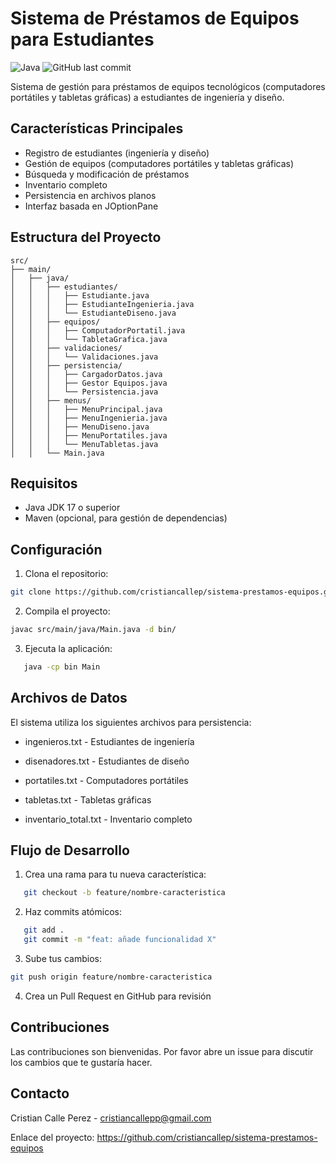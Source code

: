 # Sistema de Préstamos de Equipos para Estudiantes

![Java](https://img.shields.io/badge/Java-17%2B-blue)
![GitHub last commit](https://img.shields.io/github/last-commit/cristiancallep/sistema-prestamos-equipos)

Sistema de gestión para préstamos de equipos tecnológicos (computadores portátiles y tabletas gráficas) a estudiantes de ingeniería y diseño.

## Características Principales

- Registro de estudiantes (ingeniería y diseño)
- Gestión de equipos (computadores portátiles y tabletas gráficas)
- Búsqueda y modificación de préstamos
- Inventario completo
- Persistencia en archivos planos
- Interfaz basada en JOptionPane

## Estructura del Proyecto

```plaintext
src/
├── main/
│   ├── java/
│   │   ├── estudiantes/
│   │   │   ├── Estudiante.java
│   │   │   ├── EstudianteIngenieria.java
│   │   │   └── EstudianteDiseno.java
│   │   ├── equipos/
│   │   │   ├── ComputadorPortatil.java
│   │   │   └── TabletaGrafica.java
│   │   ├── validaciones/
│   │   │   └── Validaciones.java
│   │   ├── persistencia/
│   │   │   ├── CargadorDatos.java
│   │   │   ├── Gestor Equipos.java
│   │   │   └── Persistencia.java
│   │   ├── menus/
│   │   │   ├── MenuPrincipal.java
│   │   │   ├── MenuIngenieria.java
│   │   │   ├── MenuDiseno.java
│   │   │   ├── MenuPortatiles.java
│   │   │   └── MenuTabletas.java
│   │   └── Main.java
```

## Requisitos

- Java JDK 17 o superior
- Maven (opcional, para gestión de dependencias)

## Configuración

1. Clona el repositorio:
```bash
git clone https://github.com/cristiancallep/sistema-prestamos-equipos.git
```
2. Compila el proyecto:
```bash
javac src/main/java/Main.java -d bin/
```
3. Ejecuta la aplicación:
```bash
   java -cp bin Main
```
## Archivos de Datos
El sistema utiliza los siguientes archivos para persistencia:

- ingenieros.txt - Estudiantes de ingeniería

- disenadores.txt - Estudiantes de diseño

- portatiles.txt - Computadores portátiles

- tabletas.txt - Tabletas gráficas

- inventario_total.txt - Inventario completo

## Flujo de Desarrollo
1. Crea una rama para tu nueva característica:
```bash
   git checkout -b feature/nombre-caracteristica
```
2. Haz commits atómicos:
```bash
   git add .
   git commit -m "feat: añade funcionalidad X"
```
3. Sube tus cambios:
```bash
git push origin feature/nombre-caracteristica
```
4. Crea un Pull Request en GitHub para revisión
##   Contribuciones
   Las contribuciones son bienvenidas. 
   Por favor abre un issue para discutir los cambios que te gustaría hacer.

## Contacto
Cristian Calle Perez - cristiancallepp@gmail.com

Enlace del proyecto: https://github.com/cristiancallep/sistema-prestamos-equipos